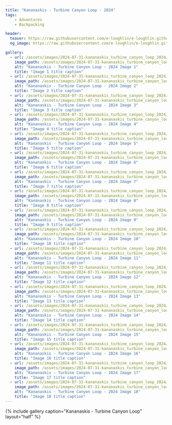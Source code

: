```yaml
---
title: "Kananaskis - Turbine Canyon Loop - 2024"
tags:
    - Adventures
    - Backpacking

header:
  teaser: https://raw.githubusercontent.com/e-loughlin/e-loughlin.github.io/main/assets/images/2023-07-31-kananaskis_turbine_canyon_loop_2024/img1.png
  og_image: https://raw.githubusercontent.com/e-loughlin/e-loughlin.github.io/main/assets/images/2024-07-31-kananaskis_turbine_canyon_loop_2024/img1.png

gallery:
  - url: /assets/images/2024-07-31-kananaskis_turbine_canyon_loop_2024/img1.png
    image_path: /assets/images/2024-07-31-kananaskis_turbine_canyon_loop_2024/img1.png
    alt: "Kananaskis - Turbine Canyon Loop - 2024 Image 1"
    title: "Image 1 title caption"
  - url: /assets/images/2024-07-31-kananaskis_turbine_canyon_loop_2024/img2.png
    image_path: /assets/images/2024-07-31-kananaskis_turbine_canyon_loop_2024/img2.png
    alt: "Kananaskis - Turbine Canyon Loop - 2024 Image 2"
    title: "Image 2 title caption"
  - url: /assets/images/2024-07-31-kananaskis_turbine_canyon_loop_2024/img3.png
    image_path: /assets/images/2024-07-31-kananaskis_turbine_canyon_loop_2024/img3.png
    alt: "Kananaskis - Turbine Canyon Loop - 2024 Image 3"
    title: "Image 3 title caption"
  - url: /assets/images/2024-07-31-kananaskis_turbine_canyon_loop_2024/img4.png
    image_path: /assets/images/2024-07-31-kananaskis_turbine_canyon_loop_2024/img4.png
    alt: "Kananaskis - Turbine Canyon Loop - 2024 Image 4"
    title: "Image 4 title caption"
  - url: /assets/images/2024-07-31-kananaskis_turbine_canyon_loop_2024/img5.png
    image_path: /assets/images/2024-07-31-kananaskis_turbine_canyon_loop_2024/img5.png
    alt: "Kananaskis - Turbine Canyon Loop - 2024 Image 5"
    title: "Image 5 title caption"
  - url: /assets/images/2024-07-31-kananaskis_turbine_canyon_loop_2024/img6.png
    image_path: /assets/images/2024-07-31-kananaskis_turbine_canyon_loop_2024/img6.png
    alt: "Kananaskis - Turbine Canyon Loop - 2024 Image 6"
    title: "Image 6 title caption"
  - url: /assets/images/2024-07-31-kananaskis_turbine_canyon_loop_2024/img7.png
    image_path: /assets/images/2024-07-31-kananaskis_turbine_canyon_loop_2024/img7.png
    alt: "Kananaskis - Turbine Canyon Loop - 2024 Image 7"
    title: "Image 7 title caption"
  - url: /assets/images/2024-07-31-kananaskis_turbine_canyon_loop_2024/img8.png
    image_path: /assets/images/2024-07-31-kananaskis_turbine_canyon_loop_2024/img8.png
    alt: "Kananaskis - Turbine Canyon Loop - 2024 Image 8"
    title: "Image 8 title caption"
  - url: /assets/images/2024-07-31-kananaskis_turbine_canyon_loop_2024/img9.png
    image_path: /assets/images/2024-07-31-kananaskis_turbine_canyon_loop_2024/img9.png
    alt: "Kananaskis - Turbine Canyon Loop - 2024 Image 9"
    title: "Image 9 title caption"
  - url: /assets/images/2024-07-31-kananaskis_turbine_canyon_loop_2024/img10.png
    image_path: /assets/images/2024-07-31-kananaskis_turbine_canyon_loop_2024/img10.png
    alt: "Kananaskis - Turbine Canyon Loop - 2024 Image 10"
    title: "Image 10 title caption"
  - url: /assets/images/2024-07-31-kananaskis_turbine_canyon_loop_2024/img11.png
    image_path: /assets/images/2024-07-31-kananaskis_turbine_canyon_loop_2024/img11.png
    alt: "Kananaskis - Turbine Canyon Loop - 2024 Image 11"
    title: "Image 11 title caption"
  - url: /assets/images/2024-07-31-kananaskis_turbine_canyon_loop_2024/img12.png
    image_path: /assets/images/2024-07-31-kananaskis_turbine_canyon_loop_2024/img12.png
    alt: "Kananaskis - Turbine Canyon Loop - 2024 Image 12"
    title: "Image 12 title caption"
  - url: /assets/images/2024-07-31-kananaskis_turbine_canyon_loop_2024/img13.png
    image_path: /assets/images/2024-07-31-kananaskis_turbine_canyon_loop_2024/img13.png
    alt: "Kananaskis - Turbine Canyon Loop - 2024 Image 13"
    title: "Image 13 title caption"
  - url: /assets/images/2024-07-31-kananaskis_turbine_canyon_loop_2024/img14.png
    image_path: /assets/images/2024-07-31-kananaskis_turbine_canyon_loop_2024/img14.png
    alt: "Kananaskis - Turbine Canyon Loop - 2024 Image 14"
    title: "Image 14 title caption"
  - url: /assets/images/2024-07-31-kananaskis_turbine_canyon_loop_2024/img15.png
    image_path: /assets/images/2024-07-31-kananaskis_turbine_canyon_loop_2024/img15.png
    alt: "Kananaskis - Turbine Canyon Loop - 2024 Image 15"
    title: "Image 15 title caption"
  - url: /assets/images/2024-07-31-kananaskis_turbine_canyon_loop_2024/img16.png
    image_path: /assets/images/2024-07-31-kananaskis_turbine_canyon_loop_2024/img16.png
    alt: "Kananaskis - Turbine Canyon Loop - 2024 Image 16"
    title: "Image 16 title caption"
  - url: /assets/images/2024-07-31-kananaskis_turbine_canyon_loop_2024/img17.png
    image_path: /assets/images/2024-07-31-kananaskis_turbine_canyon_loop_2024/img17.png
    alt: "Kananaskis - Turbine Canyon Loop - 2024 Image 17"
    title: "Image 17 title caption"
  - url: /assets/images/2024-07-31-kananaskis_turbine_canyon_loop_2024/img18.png
    image_path: /assets/images/2024-07-31-kananaskis_turbine_canyon_loop_2024/img18.png
    alt: "Kananaskis - Turbine Canyon Loop - 2024 Image 18"
    title: "Image 18 title caption"
---
```


{% include gallery caption="Kananaskis - Turbine Canyon Loop" layout="half" %}

